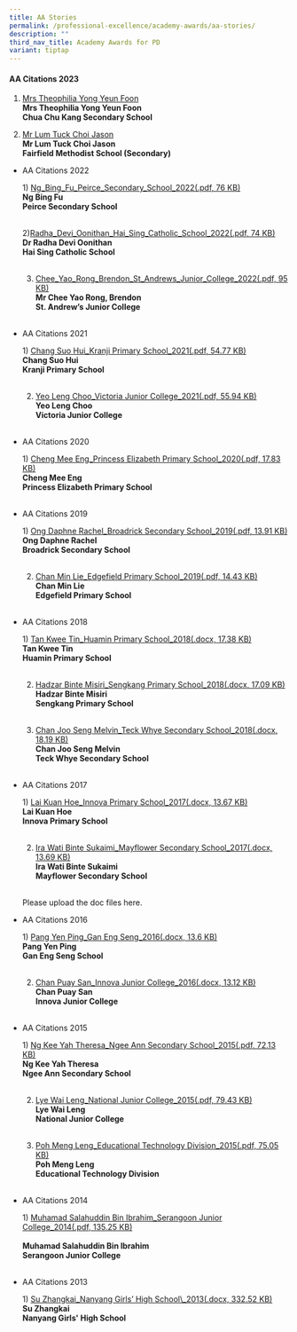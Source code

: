 ```yaml
---
title: AA Stories
permalink: /professional-excellence/academy-awards/aa-stories/
description: ""
third_nav_title: Academy Awards for PD
variant: tiptap
---
```

<h4>AA Citations 2023</h4>
<ol data-tight="true" class="tight">
<li>
<p><a href="/files/Academy Awards/AA 2023/Theophilia_Yong_Yeun_Foon_Chua_Chu_Kang_Secondary_Fellow_of_AST_2023.pdf" rel="noopener noreferrer nofollow" target="_blank">Mrs Theophilia Yong Yeun Foon</a> 
<br><strong>Mrs Theophilia Yong Yeun Foon</strong>
<br><strong>Chua Chu Kang Secondary School</strong> 
</p>
<p></p>
</li>
<li>
<p><a href="/files/Academy Awards/AA 2023/Lum_Tuck_Choi_Jason_Fairfield_Methodist_Sec_Fellow_of_AST_2023.pdf" rel="noopener noreferrer nofollow" target="_blank">Mr Lum Tuck Choi Jason</a> 
<br><strong>Mr Lum Tuck Choi Jason</strong> 
<br><strong>Fairfield Methodist School (Secondary)</strong>
</p>
</li>
</ol>
<p></p>
<ul>
<li>
<p>AA Citations 2022</p>
<p>1) <a href="/files/Academy%20Awards/AA2022/ng_bing_fu_peirce_secondary_school_2022.pdf" rel="noopener noreferrer nofollow" target="_blank">Ng_Bing_Fu_Peirce_Secondary_School_2022(.pdf, 76 KB)</a> 
<br><strong>Ng Bing Fu</strong> 
<br><strong>Peirce Secondary School</strong> 
<br>
<br>
</p>
<p>2)<a href="/files/Academy%20Awards/AA2022/radha_devi_oonithan_hai_sing_catholic_school_2022.pdf" rel="noopener noreferrer nofollow" target="_blank">Radha_Devi_Oonithan_Hai_Sing_Catholic_School_2022(.pdf, 74 KB)</a> 
<br><strong>Dr Radha Devi Oonithan</strong> 
<br><strong>Hai Sing Catholic School</strong> 
<br>
<br>
</p>
<p></p>
<ol start="3" data-tight="true" class="tight">
<li>
<p><a href="/files/Academy%20Awards/AA2022/chee_yao_rong_brendon_st_andrews_junior_college_2022.pdf" rel="noopener noreferrer nofollow" target="_blank">Chee_Yao_Rong_Brendon_St_Andrews_Junior_College_2022(.pdf, 95 KB)</a> 
<br><strong>Mr Chee Yao Rong, Brendon</strong> 
<br><strong>St. Andrew’s Junior College</strong> 
<br>
<br>
</p>
</li>
</ol>
<p></p>
</li>
<li>
<p>AA Citations 2021</p>
<p>1) <a href="/files/aac1.pdf" rel="noopener noreferrer nofollow" target="_blank">Chang Suo Hui_Kranji Primary School_2021(.pdf, 54.77 KB)</a> 
<br><strong>Chang Suo Hui</strong> 
<br><strong>Kranji Primary School</strong> 
<br>
<br>
</p>
<ol start="2" data-tight="true" class="tight">
<li>
<p><a href="/files/aac2.pdf" rel="noopener noreferrer nofollow" target="_blank">Yeo Leng Choo_Victoria Junior College_2021(.pdf, 55.94 KB)</a> 
<br><strong>Yeo Leng Choo</strong> 
<br><strong>Victoria Junior College</strong> 
<br>
<br>
</p>
</li>
</ol>
<p></p>
</li>
<li>
<p>AA Citations 2020</p>
<p>1) <a href="/files/aac3.pdf" rel="noopener noreferrer nofollow" target="_blank">Cheng Mee Eng_Princess Elizabeth Primary School_2020(.pdf, 17.83 KB)</a> 
<br><strong>Cheng Mee Eng</strong> 
<br><strong>Princess Elizabeth Primary School</strong> 
<br>
<br>
</p>
</li>
<li>
<p>AA Citations 2019</p>
<p>1) <a href="/files/aac4.pdf" rel="noopener noreferrer nofollow" target="_blank">Ong Daphne Rachel_Broadrick Secondary School_2019(.pdf, 13.91 KB)</a> 
<br><strong>Ong Daphne Rachel</strong> 
<br><strong>Broadrick Secondary School</strong> 
<br>
<br>
</p>
<ol start="2" data-tight="true" class="tight">
<li>
<p><a href="/files/aac5.pdf" rel="noopener noreferrer nofollow" target="_blank">Chan Min Lie_Edgefield Primary School_2019(.pdf, 14.43 KB)</a> 
<br><strong>Chan Min Lie</strong> 
<br><strong>Edgefield Primary School</strong> 
<br>
<br>
</p>
</li>
</ol>
<p></p>
</li>
<li>
<p>AA Citations 2018</p>
<p>1) <a href="https://academyofsingaporeteachers.moe.edu.sg/docs/default-source/professional-recognition-docs/academy-awards-for-professional-development-docs/tan-kwee-tin_huamin-primary-school_2018.docx?sfvrsn=457e0960_0" rel="noopener noreferrer nofollow" target="_blank">Tan Kwee Tin_Huamin Primary School_2018(.docx, 17.38 KB)</a> 
<br><strong>Tan Kwee Tin</strong> 
<br><strong>Huamin Primary School</strong> 
<br>
<br>
</p>
<ol start="2">
<li>
<p><a href="https://academyofsingaporeteachers.moe.edu.sg/docs/default-source/professional-recognition-docs/academy-awards-for-professional-development-docs/hadzar-binte-misiri_sengkang-primary-school_2018.docx?sfvrsn=e237bcd4_0" rel="noopener noreferrer nofollow" target="_blank">Hadzar Binte Misiri_Sengkang Primary School_2018(.docx, 17.09 KB)</a> 
<br><strong>Hadzar Binte Misiri</strong> 
<br><strong>Sengkang Primary School</strong> 
<br>
<br>
</p>
</li>
<li>
<p><a href="https://academyofsingaporeteachers.moe.edu.sg/docs/default-source/professional-recognition-docs/academy-awards-for-professional-development-docs/chan-joo-seng-melvin_teck-whye-secondary-school_2018.docx?sfvrsn=5d70c0c4_0" rel="noopener noreferrer nofollow" target="_blank">Chan Joo Seng Melvin_Teck Whye Secondary School_2018(.docx, 18.19 KB)</a> 
<br><strong>Chan Joo Seng Melvin</strong> 
<br><strong>Teck Whye Secondary School</strong> 
<br>
<br>
</p>
</li>
</ol>
<p></p>
</li>
<li>
<p>AA Citations 2017</p>
<p>1) <a href="https://academyofsingaporeteachers.moe.edu.sg/docs/default-source/professional-recognition-docs/academy-awards-for-professional-development-docs/lai-kuan-hoe_innova-primary-school_2017.docx?sfvrsn=54c992f0_0" rel="noopener noreferrer nofollow" target="_blank">Lai Kuan Hoe_Innova Primary School_2017(.docx, 13.67 KB)</a> 
<br><strong>Lai Kuan Hoe</strong> 
<br><strong>Innova Primary School</strong> 
<br>
<br>
</p>
<ol start="2" data-tight="true" class="tight">
<li>
<p><a href="https://academyofsingaporeteachers.moe.edu.sg/docs/default-source/professional-recognition-docs/academy-awards-for-professional-development-docs/ira-wati-binte-sukaimi_mayflower-secondary-school_2017.docx?sfvrsn=b4560ec1_0" rel="noopener noreferrer nofollow" target="_blank">Ira Wati Binte Sukaimi_Mayflower Secondary School_2017(.docx, 13.69 KB)</a> 
<br><strong>Ira Wati Binte Sukaimi</strong> 
<br><strong>Mayflower Secondary School</strong> 
<br>
<br>
</p>
</li>
</ol>
<p>Please upload the doc files here.</p>
<p></p>
</li>
<li>
<p>AA Citations 2016</p>
<p>1) <a href="https://academyofsingaporeteachers.moe.edu.sg/docs/default-source/professional-recognition-docs/academy-awards-for-professional-development-docs/pang-yen-ping_gan-eng-seng_2016.docx?sfvrsn=bb45dc3_0" rel="noopener noreferrer nofollow" target="_blank">Pang Yen Ping_Gan Eng Seng_2016(.docx, 13.6 KB)</a> 
<br><strong>Pang Yen Ping</strong> 
<br><strong>Gan Eng Seng School</strong> 
<br>
<br>
</p>
<ol start="2" data-tight="true" class="tight">
<li>
<p><a href="https://academyofsingaporeteachers.moe.edu.sg/docs/default-source/professional-recognition-docs/academy-awards-for-professional-development-docs/chan-puay-san_innova-junior-college_2016.docx?sfvrsn=35859dc_0" rel="noopener noreferrer nofollow" target="_blank">Chan Puay San_Innova Junior College_2016(.docx, 13.12 KB)</a> 
<br><strong>Chan Puay San</strong> 
<br><strong>Innova Junior College</strong> 
<br>
<br>
</p>
</li>
</ol>
<p></p>
</li>
<li>
<p>AA Citations 2015</p>
<p>1) <a href="/files/aac6.pdf" rel="noopener noreferrer nofollow" target="_blank">Ng Kee Yah Theresa_Ngee Ann Secondary School_2015(.pdf, 72.13 KB)</a> 
<br><strong>Ng Kee Yah Theresa</strong> 
<br><strong>Ngee Ann Secondary School</strong> 
<br>
<br>
</p>
<ol start="2">
<li>
<p><a href="/files/aac7.pdf" rel="noopener noreferrer nofollow" target="_blank">Lye Wai Leng_National Junior College_2015(.pdf, 79.43 KB)</a> 
<br><strong>Lye Wai Leng</strong> 
<br><strong>National Junior College</strong> 
<br>
<br>
</p>
</li>
<li>
<p><a href="/files/aac8.pdf" rel="noopener noreferrer nofollow" target="_blank">Poh Meng Leng_Educational Technology Division_2015(.pdf, 75.05 KB)</a> 
<br><strong>Poh Meng Leng</strong> 
<br><strong>Educational Technology Division</strong> 
<br>
<br>
</p>
</li>
</ol>
<p></p>
</li>
<li>
<p>AA Citations 2014</p>
<p>1) <a href="/files/aac9.pdf" rel="noopener noreferrer nofollow" target="_blank">Muhamad Salahuddin Bin Ibrahim_Serangoon Junior College_2014(.pdf, 135.25 KB)</a> 
<br>
<br><strong>Muhamad Salahuddin Bin Ibrahim<br>Serangoon Junior College</strong> 
<br>
<br>
</p>
</li>
<li>
<p>AA Citations 2013</p>
<p>1) <a href="https://academyofsingaporeteachers.moe.edu.sg/docs/default-source/professional-recognition-docs/academy-awards-for-professional-development-docs/mr-su-zhangkai.docx?sfvrsn=71395eb0_2" rel="noopener noreferrer nofollow" target="_blank">Su Zhangkai_Nanyang Girls’ High School\_2013(.docx, 332.52 KB)</a> 
<br><strong>Su Zhangkai</strong> 
<br><strong>Nanyang Girls' High School</strong> 
<br>
<br>
</p>
</li>
</ul>
<p></p>